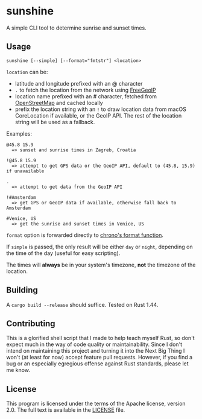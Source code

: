 # sunshine

A simple CLI tool to determine sunrise and sunset times.

## Usage

```
sunshine [--simple] [--format="fmtstr"] <location>
```

`location` can be:

- latitude and longitude prefixed with an @ character
- `.` to fetch the location from the network using
    [FreeGeoIP](https://freegeoip.app)
- location name prefixed with an # character, fetched from
    [OpenStreetMap](http://nominatim.openstreetmap.org) and cached locally
- prefix the location string with an `!` to draw location data from macOS
  CoreLocation if available, or the GeoIP API. The rest of the location string
  will be used as a fallback.

Examples:

```
@45.8 15.9
  => sunset and sunrise times in Zagreb, Croatia

!@45.8 15.9
  => attempt to get GPS data or the GeoIP API, default to (45.8, 15.9) if unavailable

.
  => attempt to get data from the GeoIP API

!#Amsterdam
  => get GPS or GeoIP data if available, otherwise fall back to Amsterdam

#Venice, US
  => get the sunrise and sunset times in Venice, US
```

`format` option is forwarded directly to [chrono's format
function](https://docs.rs/chrono/0.4.11/chrono/format/strftime/index.html).

If `simple` is passed, the only result will be either `day` or `night`,
depending on the time of the day (useful for easy scripting).

The times will **always** be in your system's timezone, **not** the timezone of
the location.

## Building

A `cargo build --release` should suffice. Tested on Rust 1.44.

## Contributing

This is a glorified shell script that I made to help teach myself Rust, so don't
expect much in the way of code quality or maintainability. Since I don't intend
on maintaining this project and turning it into the Next Big Thing I won't (at
least for now) accept feature pull requests. However, if you find a bug or an
especially egregious offense against Rust standards, please let me know.

## License

This program is licensed under the terms of the Apache license, version 2.0. The
full text is available in the [LICENSE](LICENSE) file.
